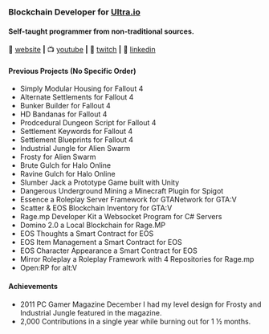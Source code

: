 
### Blockchain Developer for [Ultra.io][ultra-io]
#### Self-taught programmer from non-traditional sources.

🏡 [website][website] **|** 
📺 [youtube][youtube] **|** 
🎥 [twitch][twitch] **|** 
👔 [linkedin][linkedin]

#### Previous Projects (No Specific Order)
- Simply Modular Housing for Fallout 4
- Alternate Settlements for Fallout 4
- Bunker Builder for Fallout 4
- HD Bandanas for Fallout 4
- Prodcedural Dungeon Script for Fallout 4
- Settlement Keywords for Fallout 4
- Settlement Blueprints for Fallout 4
- Industrial Jungle for Alien Swarm
- Frosty for Alien Swarm
- Brute Gulch for Halo Online
- Ravine Gulch for Halo Online
- Slumber Jack a Prototype Game built with Unity
- Dangerous Underground Mining a Minecraft Plugin for Spigot
- Essence a Roleplay Server Framework for GTANetwork for GTA:V
- Scatter & EOS Blockchain Inventory for GTA:V
- Rage.mp Developer Kit a Websocket Program for C# Servers
- Domino 2.0 a Local Blockchain for Rage.MP
- EOS Thoughts a Smart Contract for EOS
- EOS Item Management a Smart Contract for EOS
- EOS Character Appearance a Smart Contract for EOS
- Mirror Roleplay a Roleplay Framework with 4 Repositories for Rage.mp
- Open:RP for alt:V

#### Achievements
- 2011 PC Gamer Magazine December I had my level design for Frosty and Industrial Jungle featured in the magazine.
- 2,000 Contributions in a single year while burning out for 1 ½ months.

[ultra-io]: https://ultra.io/
[vue]: https://vuejs.org/
[altv]: https://altv.mp/
[linkedin]: https://www.linkedin.com/in/stuyk-trevor-wessel/
[website]: https://stuyk.com/
[youtube]: https://youtube.com/stuyk/
[twitch]: https://twitch.tv/stuyksoft/
